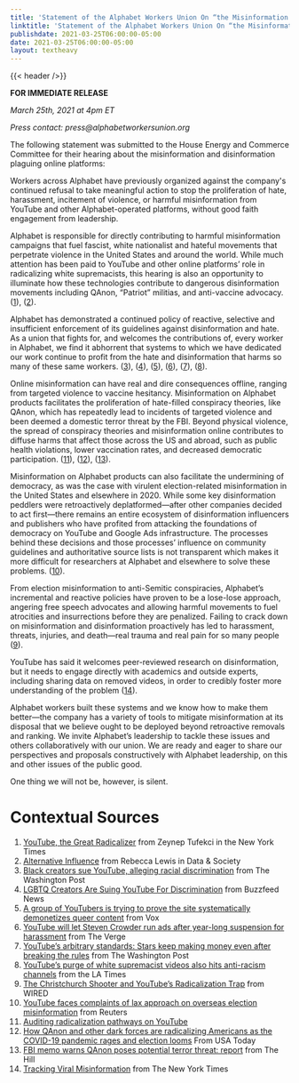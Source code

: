 ```yaml
---
title: 'Statement of the Alphabet Workers Union On “the Misinformation and Disinformation Plaguing Online Platforms” Before the House Energy and Commerce Committee March 25, 2021s'
linktitle: 'Statement of the Alphabet Workers Union On “the Misinformation and Disinformation Plaguing Online Platforms” Before the House Energy and Commerce Committee March 25, 2021'
publishdate: 2021-03-25T06:00:00-05:00
date: 2021-03-25T06:00:00-05:00
layout: textheavy
---
```


{{< header />}}

**FOR IMMEDIATE RELEASE**

_March 25th, 2021 at 4pm ET_

_Press contact: press@alphabetworkersunion.org_

The following statement was submitted to the House Energy and Commerce Committee for their hearing about the misinformation and disinformation plaguing online platforms:

Workers across Alphabet have previously organized against the company's continued refusal to take meaningful action to stop the proliferation of hate, harassment, incitement of violence, or harmful misinformation from YouTube and other Alphabet-operated platforms, without good faith engagement from leadership. 

Alphabet is responsible for directly contributing to harmful misinformation campaigns that fuel fascist, white nationalist and hateful movements that perpetrate violence in the United States and around the world. While much attention has been paid to YouTube and other online platforms’ role in radicalizing white supremacists, this hearing is also an opportunity to illuminate how these technologies contribute to dangerous disinformation movements including QAnon, “Patriot” militias, and anti-vaccine advocacy. ([1](https://www.nytimes.com/2018/03/10/opinion/sunday/youtube-politics-radical.html)), ([2](https://datasociety.net/library/alternative-influence/)). 

Alphabet has demonstrated a continued policy of reactive, selective and insufficient enforcement of its guidelines against disinformation and hate. As a union that fights for, and welcomes the contributions of, every worker in Alphabet, we find it abhorrent that systems to which we have dedicated our work continue to profit from the hate and disinformation that harms so many of these same workers. ([3](https://www.washingtonpost.com/technology/2020/06/18/black-creators-sue-youtube-alleged-race-discrimination/)), ([4](https://www.buzzfeednews.com/article/laurenstrapagiel/lgbtq-creators-youtube-lawsuit)), ([5](https://www.vox.com/culture/2019/10/10/20893258/youtube-lgbtq-censorship-demonetization-nerd-city-algorithm-report)), ([6](https://www.theverge.com/2020/8/12/21365601/youtube-steven-crowder-monetization-reinstated-harassment-carlos-maza)), ([7](https://www.washingtonpost.com/technology/2019/08/09/youtubes-arbitrary-standards-stars-keep-making-money-even-after-breaking-rules/)), ([8](https://www.latimes.com/business/la-fi-tn-youtube-hate-extremism-20190606-story.html)). 

Online misinformation can have real and dire consequences offline, ranging from targeted violence to vaccine hesitancy. Misinformation on Alphabet products facilitates the proliferation of hate-filled conspiracy theories, like QAnon, which has repeatedly lead to incidents of targeted violence and been deemed a domestic terror threat by the FBI. Beyond physical violence, the spread of conspiracy theories and misinformation online contributes to diffuse harms that affect those across the US and abroad, such as public health violations, lower vaccination rates, and decreased democratic participation. ([11](https://dl.acm.org/doi/abs/10.1145/3351095.3372879)), ([12](https://www.usatoday.com/in-depth/tech/2020/08/31/qanon-conspiracy-theories-trump-election-covid-19-pandemic-extremist-groups/5662374002/)), ([13](https://thehill.com/policy/national-security/fbi/455770-fbi-memo-warns-qanon-poses-a-potential-terror-threat-report)). 

Misinformation on Alphabet products can also facilitate the undermining of democracy, as was the case with virulent election-related misinformation in the United States and elsewhere in 2020. While some key disinformation peddlers were retroactively deplatformed—after other companies decided to act first—there remains an entire ecosystem of disinformation influencers and publishers who have profited from attacking the foundations of democracy on YouTube and Google Ads infrastructure. The processes behind these decisions and those processes’ influence on community guidelines and authoritative source lists is not transparent which makes it more difficult for researchers at Alphabet and elsewhere to solve these problems. ([10](http://reuters.com/article/us-youtube-myanmar-misinformation/youtube-faces-complaints-of-lax-approach-on-overseas-election-misinformation-idUSKBN28S0QE)).

From election misinformation to anti-Semitic conspiracies, Alphabet’s incremental and reactive policies have proven to be a lose-lose approach, angering free speech advocates and allowing harmful movements to fuel atrocities and insurrections before they are penalized. Failing to crack down on misinformation and disinformation proactively has led to harassment, threats, injuries, and death—real trauma and real pain for so many people ([9](https://www.wired.com/story/christchurch-shooter-youtube-radicalization-extremism/)). 

YouTube has said it welcomes peer-reviewed research on disinformation, but it needs to engage directly with academics and outside experts, including sharing data on removed videos, in order to credibly foster more understanding of the problem ([14](https://www.nytimes.com/live/2020/2020-election-misinformation-distortions#youtube-clamped-down-on-content-but-researchers-say-qanon-still-spread)).

Alphabet workers built these systems and we know how to make them better—the company has a variety of tools to mitigate misinformation at its disposal that we believe ought to be deployed beyond retroactive removals and ranking. We invite Alphabet’s leadership to tackle these issues and others collaboratively with our union. We are ready and eager to share our perspectives and proposals constructively with Alphabet leadership, on this and other issues of the public good.

One thing we will not be, however, is silent. 


# Contextual Sources
1. [YouTube, the Great Radicalizer](https://www.nytimes.com/2018/03/10/opinion/sunday/youtube-politics-radical.html) from Zeynep Tufekci in the New York Times
2. [Alternative Influence](https://datasociety.net/library/alternative-influence/) from Rebecca Lewis in Data & Society
3. [Black creators sue YouTube, alleging racial discrimination](https://www.washingtonpost.com/technology/2020/06/18/black-creators-sue-youtube-alleged-race-discrimination/) from The Washington Post
4. [LGBTQ Creators Are Suing YouTube For Discrimination](https://www.buzzfeednews.com/article/laurenstrapagiel/lgbtq-creators-youtube-lawsuit) from Buzzfeed News
5. [A group of YouTubers is trying to prove the site systematically demonetizes queer content](https://www.vox.com/culture/2019/10/10/20893258/youtube-lgbtq-censorship-demonetization-nerd-city-algorithm-report) from Vox
6. [YouTube will let Steven Crowder run ads after year-long suspension for harassment](https://www.theverge.com/2020/8/12/21365601/youtube-steven-crowder-monetization-reinstated-harassment-carlos-maza) from The Verge
7. [YouTube’s arbitrary standards: Stars keep making money even after breaking the rules](https://www.washingtonpost.com/technology/2019/08/09/youtubes-arbitrary-standards-stars-keep-making-money-even-after-breaking-rules/) from The Washington Post
8. [YouTube’s purge of white supremacist videos also hits anti-racism channels](https://www.latimes.com/business/la-fi-tn-youtube-hate-extremism-20190606-story.html) from the LA Times
9. [The Christchurch Shooter and YouTube’s Radicalization Trap](https://www.wired.com/story/christchurch-shooter-youtube-radicalization-extremism/) from WIRED
10. [YouTube faces complaints of lax approach on overseas election misinformation](https://www.reuters.com/article/us-youtube-myanmar-misinformation/youtube-faces-complaints-of-lax-approach-on-overseas-election-misinformation-idUSKBN28S0QE) from Reuters
11. [Auditing radicalization pathways on YouTube](https://dl.acm.org/doi/abs/10.1145/3351095.3372879)
12. [How QAnon and other dark forces are radicalizing Americans as the COVID-19 pandemic rages and election looms](https://www.usatoday.com/in-depth/tech/2020/08/31/qanon-conspiracy-theories-trump-election-covid-19-pandemic-extremist-groups/5662374002/) From USA Today
13. [FBI memo warns QAnon poses potential terror threat: report](https://thehill.com/policy/national-security/fbi/455770-fbi-memo-warns-qanon-poses-a-potential-terror-threat-report) from The Hill
14. [Tracking Viral Misinformation](https://www.nytimes.com/live/2020/2020-election-misinformation-distortions#youtube-clamped-down-on-content-but-researchers-say-qanon-still-spread) from The New York Times

